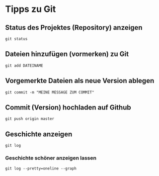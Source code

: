 # Tipps zu Git

## Status des Projektes (Repository) anzeigen
    git status

## Dateien hinzufügen (vormerken) zu Git
    git add DATEINAME

## Vorgemerkte Dateien als neue Version ablegen
    git commit -m "MEINE MESSAGE ZUM COMMIT"

## Commit (Version) hochladen auf Github
    git push origin master

## Geschichte anzeigen 
    git log

### Geschichte schöner anzeigen lassen
    git log --pretty=oneline --graph

